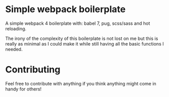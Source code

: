 # Simple webpack boilerplate
A simple webpack 4 boilerplate with: babel 7, pug, scss/sass and hot reloading.

The irony of the complexity of this boilerplate is not lost on me but this is really as minimal as I could make it while still having all the basic functions I needed.

# Contributing

Feel free to contribute with anything if you think anything might come in handy for others!

